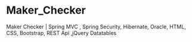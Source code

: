 # Maker_Checker
Maker Checker | Spring MVC , Spring Security, Hibernate, Oracle, HTML, CSS, Bootstrap, REST Api ,jQuery Datatables
